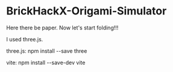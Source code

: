 # BrickHackX-Origami-Simulator
Here there be paper. Now let's start folding!!!

I used three.js.

three.js:
npm install --save three

vite:
npm install --save-dev vite
